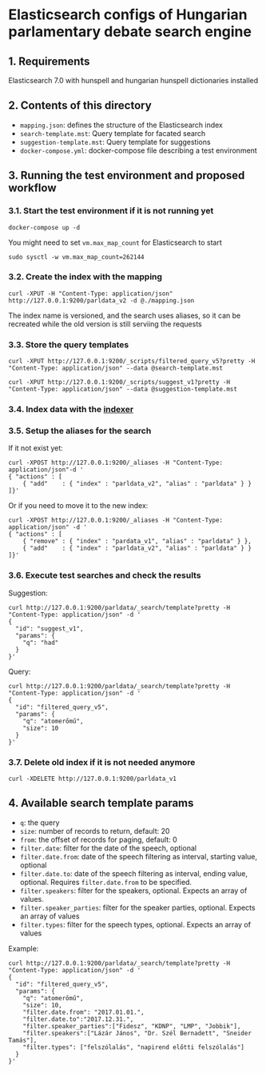 # Elasticsearch configs of Hungarian parlamentary debate search engine


## 1. Requirements

Elasticsearch 7.0 with hunspell and hungarian hunspell dictionaries installed


## 2. Contents of this directory

- `mapping.json`: defines the structure of the Elasticsearch index
- `search-template.mst`: Query template for facated search
- `suggestion-template.mst`: Query template for suggestions
- `docker-compose.yml`: docker-compose file describing a test environment


## 3. Running the test environment and proposed workflow

### 3.1. Start the test environment if it is not running yet

    docker-compose up -d


You might need to set `vm.max_map_count` for Elasticsearch to start

    sudo sysctl -w vm.max_map_count=262144

### 3.2. Create the index with the mapping

    curl -XPUT -H "Content-Type: application/json" http://127.0.0.1:9200/parldata_v2 -d @./mapping.json

The index name is versioned, and the search uses aliases, so it can be recreated while the old version is still serviing the requests

### 3.3. Store the query templates

    curl -XPUT http://127.0.0.1:9200/_scripts/filtered_query_v5?pretty -H "Content-Type: application/json" --data @search-template.mst

    curl -XPUT http://127.0.0.1:9200/_scripts/suggest_v1?pretty -H "Content-Type: application/json" --data @suggestion-template.mst

### 3.4. Index data with the [indexer](https://github.com/k-monitor/parldata/tree/master/src/indexer)


### 3.5. Setup the aliases for the search

If it not exist yet:

    curl -XPOST http://127.0.0.1:9200/_aliases -H "Content-Type: application/json"-d '
    { "actions" : [
        { "add"    : { "index" : "parldata_v2", "alias" : "parldata" } }
    ]}'

Or if  you need to move it to the new index:

    curl -XPOST http://127.0.0.1:9200/_aliases -H "Content-Type: application/json" -d '
    { "actions" : [
        { "remove" : { "index" : "pardata_v1", "alias" : "parldata" } },
        { "add"    : { "index" : "parldata_v2", "alias" : "parldata" } }
    ]}'

### 3.6. Execute test searches and check the results

Suggestion:

    curl http://127.0.0.1:9200/parldata/_search/template?pretty -H "Content-Type: application/json" -d '
    {
      "id": "suggest_v1",
      "params": {
        "q": "had"
      }
    }'


Query:

    curl http://127.0.0.1:9200/parldata/_search/template?pretty -H "Content-Type: application/json" -d '
    {
      "id": "filtered_query_v5",
      "params": {
        "q": "atomerőmű",
        "size": 10
      }
    }'


### 3.7. Delete old index if it is not needed anymore

    curl -XDELETE http://127.0.0.1:9200/parldata_v1



## 4. Available search template params

- `q`: the query
- `size`: number of records to return, default: 20
- `from`: the offset of records for paging, default: 0
- `filter.date`: filter for the date of the speech, optional
- `filter.date.from`: date of the speech filtering as interval, starting value, optional
- `filter.date.to`: date of the speech filtering as interval, ending value, optional. Requires `filter.date.from` to be specified.
- `filter.speakers`: filter for the speakers, optional. Expects an array of values.
- `filter.speaker_parties`: filter for the speaker parties, optional. Expects an array of values
- `filter.types`: filter for the speech types, optional. Expects an array of values


Example:

    curl http://127.0.0.1:9200/parldata/_search/template?pretty -H "Content-Type: application/json" -d '
    {
      "id": "filtered_query_v5",
      "params": {
        "q": "atomerőmű",
        "size": 10,
        "filter.date.from": "2017.01.01.",
        "filter.date.to":"2017.12.31.",
        "filter.speaker_parties":["Fidesz", "KDNP", "LMP", "Jobbik"],
        "filter.speakers":["Lázár János", "Dr. Szél Bernadett", "Sneider Tamás"],
        "filter.types": ["felszólalás", "napirend előtti felszólalás"]
      }
    }'
